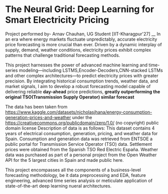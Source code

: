 # The Neural Grid: Deep Learning for Smart Electricity Pricing #

Project performed by- Arnav Chauhan, UG Student [IIT-Kharagpur'27] __
In an era where energy markets fluctuate unpredictably, accurate electricity price forecasting is more crucial than ever. Driven by a dynamic interplay of supply, demand, weather conditions, electricity prices exhibit complex patterns that challenge traditional forecasting methods.  

This project harnesses the power of advanced machine learning and time-series modeling—including LSTMS,Encoder-Decoders,CNN-stacked LSTMs and other complex architectures—to predict electricity prices with greater precision. By integrating historical consumption trends, weather data, and market signals, I aim to develop a robust forecasting model capable of delivering reliable **day-ahead** price predictions, **greatly outperforming the original TSO(Transmission Supply Operator) similar forecast**

The data has been taken from https://www.kaggle.com/datasets/nicholasjhana/energy-consumption-generation-prices-and-weather under the https://creativecommons.org/publicdomain/zero/1.0/ (no copyright) public domain license
Description of data is as follows:
This dataset contains 4 years of electrical consumption, generation, pricing, and weather data for Spain. Consumption and generation data was retrieved from ENTSOE a public portal for Transmission Service Operator (TSO) data. Settlement prices were obtained from the Spanish TSO Red Electric España. Weather data was purchased as part of a personal project from the Open Weather API for the 5 largest cities in Spain and made public here.

This project encompasses all the components of a business-level forecasting methodology, be it data preprocessing and EDA, feature engineering, advanced time series analysis or meticulate application of state-of-the-art deep learning nueral architectures.
